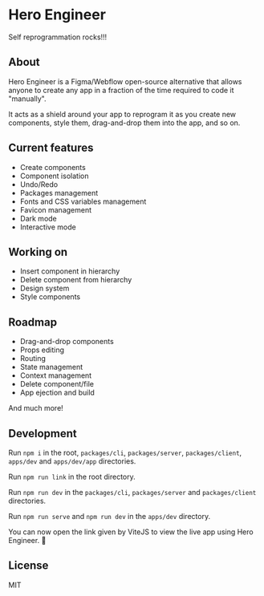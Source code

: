# Hero Engineer

Self reprogrammation rocks!!!

## About

Hero Engineer is a Figma/Webflow open-source alternative that allows anyone to create any app in a fraction of the time required to code it "manually".

It acts as a shield around your app to reprogram it as you create new components, style them, drag-and-drop them into the app, and so on.

## Current features

- Create components
- Component isolation
- Undo/Redo
- Packages management
- Fonts and CSS variables management
- Favicon management
- Dark mode
- Interactive mode

## Working on

- Insert component in hierarchy
- Delete component from hierarchy
- Design system
- Style components

## Roadmap

- Drag-and-drop components
- Props editing
- Routing
- State management
- Context management
- Delete component/file
- App ejection and build

And much more!

## Development

Run `npm i` in the root, `packages/cli`, `packages/server`, `packages/client`, `apps/dev` and `apps/dev/app`  directories.

Run `npm run link` in the root directory.

Run `npm run dev` in the `packages/cli`, `packages/server` and `packages/client` directories.

Run `npm run serve` and `npm run dev` in the `apps/dev` directory.

You can now open the link given by ViteJS to view the live app using Hero Engineer. :tada:

## License

MIT
